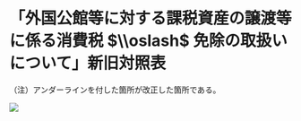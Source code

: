 # 「外国公館等に対する課税資産の譲渡等に係る消費税 $\\oslash$ 免除の取扱いについて」新旧対照表

（注）アンダーラインを付した箇所が改正した箇所である。

![](https://www.nta.go.jp/tmp/ad7b89f2-eef2-4033-b692-f526e6d9a7a0/images/e8acc9df96afbacd4ebceb10e787ee61be00a53205c3a47dd2a01365de149aa3.jpg)